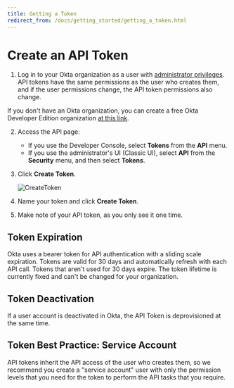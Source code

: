 ```yaml
---
title: Getting a Token
redirect_from: /docs/getting_started/getting_a_token.html
---
```


# Create an API Token

1.  Log in to your Okta organization as a user with [administrator privileges](https://help.okta.com/en/prod/Content/Topics/Security/Administrators.htm?cshid=Security_Administrators#Security_Administrators). API tokens have the same permissions as the user who creates them, and if the user permissions change, the API token permissions also change.

If you don't have an Okta organization, you can create a free Okta
    Developer Edition organization [at this link](https://developer.okta.com/signup/).

2.  Access the API page:
    - If you use the Developer Console, select **Tokens** from the **API** menu.
    - If you use the administrator's UI (Classic UI), select **API** from the **Security** menu, and then select **Tokens**.

3.  Click **Create Token**.

	![CreateToken](/img/okta-create-api-token-button.png)

4.  Name your token and click **Create Token**.

5.  Make note of your API token, as you only see it one time.

## Token Expiration

Okta uses a bearer token for API authentication with a sliding scale expiration. Tokens are valid for 30 days and automatically refresh with each API call. Tokens that aren't used for 30 days expire. The token lifetime is currently fixed and can't be changed for your organization.

## Token Deactivation

If a user account is deactivated in Okta, the API Token is deprovisioned at the same time.

## Token Best Practice: Service Account

API tokens inherit the API access of the user who creates them, so we recommend you create a "service account"
user with only the permission levels that you need for the token to perform the API tasks that you require.
